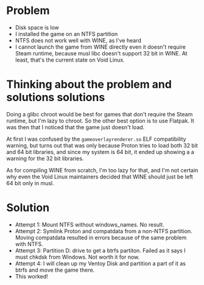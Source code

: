 # Problem
- Disk space is low
- I installed the game on an NTFS partition
- NTFS does not work well with WINE, as I've heard
- I cannot launch the game from WINE directly even it doesn't require Steam runtime, because musl libc doesn't support 32 bit in WINE. At least, that's the current state on Void Linux.
# Thinking about the problem and solutions solutions
Doing a glibc chroot would be best for games that don't require the Steam runtime, but I'm lazy to chroot. So the other best option is to use Flatpak. It was then that I noticed that the game just doesn't load.

At first I was confused by the `gameoverlayrenderer.so` ELF compatibility warning, but turns out that was only because Proton tries to load both 32 bit and 64 bit libraries, and since my system is 64 bit, it ended up showing a a warning for the 32 bit libraries. 

As for compiling WINE from scratch, I'm too lazy for that, and I'm not certain why even the Void Linux maintainers decided that WINE should just be left 64 bit only in musl.
# Solution
- Attempt 1: Mount NTFS without windows_names. No result.
- Attempt 2: Symlink Proton and compatdata from a non-NTFS partition. Moving compatdata resulted in errors because of the same problem with NTFS.
- Attempt 3: Partition D: drive to get a btrfs partiton. Failed as it says I must chkdsk from Windows. Not worth it for now.
- Attempt 4: I will clean up my Ventoy Disk and partition a part of it as btrfs and move the game there.
- This worked!